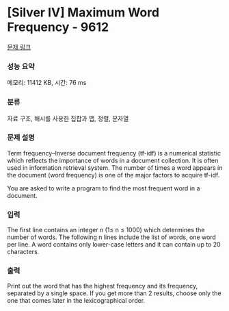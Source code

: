 # [Silver IV] Maximum Word Frequency - 9612 

[문제 링크](https://www.acmicpc.net/problem/9612) 

### 성능 요약

메모리: 11412 KB, 시간: 76 ms

### 분류

자료 구조, 해시를 사용한 집합과 맵, 정렬, 문자열

### 문제 설명

<p>Term frequency–Inverse document frequency (tf-idf) is a numerical statistic which reflects the importance of words in a document collection. It is often used in information retrieval system. The number of times a word appears in the document (word frequency) is one of the major factors to acquire tf-idf. </p>

<p>You are asked to write a program to find the most frequent word in a document. </p>

### 입력 

 <p>The first line contains an integer n (1≤ n ≤ 1000) which determines the number of words. The following n lines include the list of words, one word per line. A word contains only lower-case letters and it can contain up to 20 characters. </p>

### 출력 

 <p>Print out the word that has the highest frequency and its frequency, separated by a single space. If you get more than 2 results, choose only the one that comes later in the lexicographical order. </p>

